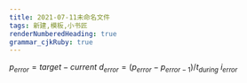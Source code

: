 ```yaml
---
title: 2021-07-11未命名文件 
tags: 新建,模板,小书匠
renderNumberedHeading: true
grammar_cjkRuby: true
---
```


$p_{error}= target - current$
$d_{error}=(p_{error} - p_{error-1})/t_{during}$
$i_{error}$


